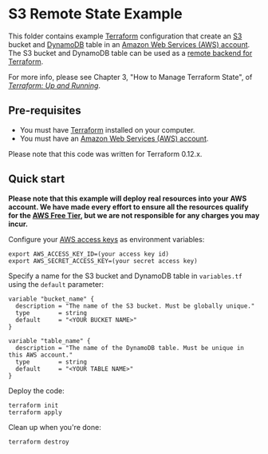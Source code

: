 # S3 Remote State Example

This folder contains example [Terraform](https://www.terraform.io/) configuration that create an 
[S3](https://aws.amazon.com/s3/) bucket and [DynamoDB](https://aws.amazon.com/dynamodb/) table in an 
[Amazon Web Services (AWS) account](http://aws.amazon.com/). The S3 bucket and DynamoDB table can be used as a 
[remote backend for Terraform](https://www.terraform.io/docs/backends/).

For more info, please see Chapter 3, "How to Manage Terraform State", of 
*[Terraform: Up and Running](http://www.terraformupandrunning.com)*.

## Pre-requisites

* You must have [Terraform](https://www.terraform.io/) installed on your computer. 
* You must have an [Amazon Web Services (AWS) account](http://aws.amazon.com/).

Please note that this code was written for Terraform 0.12.x.

## Quick start

**Please note that this example will deploy real resources into your AWS account. We have made every effort to ensure 
all the resources qualify for the [AWS Free Tier](https://aws.amazon.com/free/), but we are not responsible for any
charges you may incur.** 

Configure your [AWS access 
keys](http://docs.aws.amazon.com/general/latest/gr/aws-sec-cred-types.html#access-keys-and-secret-access-keys) as 
environment variables:

```
export AWS_ACCESS_KEY_ID=(your access key id)
export AWS_SECRET_ACCESS_KEY=(your secret access key)
```

Specify a name for the S3 bucket and DynamoDB table in `variables.tf` using the `default` parameter:

```hcl
variable "bucket_name" {
  description = "The name of the S3 bucket. Must be globally unique."
  type        = string
  default     = "<YOUR BUCKET NAME>"
}

variable "table_name" {
  description = "The name of the DynamoDB table. Must be unique in this AWS account."
  type        = string
  default     = "<YOUR TABLE NAME>"
}
```

Deploy the code:

```
terraform init
terraform apply
```

Clean up when you're done:

```
terraform destroy
```